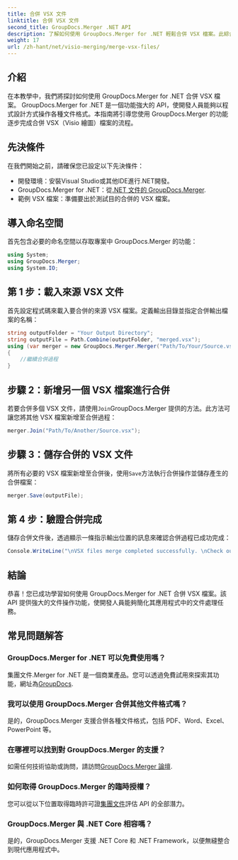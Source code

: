 ```yaml
---
title: 合併 VSX 文件
linktitle: 合併 VSX 文件
second_title: GroupDocs.Merger .NET API
description: 了解如何使用 GroupDocs.Merger for .NET 輕鬆合併 VSX 檔案。此綜合指南簡化了文件操作任務。
weight: 17
url: /zh-hant/net/visio-merging/merge-vsx-files/
---
```

## 介紹
在本教學中，我們將探討如何使用 GroupDocs.Merger for .NET 合併 VSX 檔案。 GroupDocs.Merger for .NET 是一個功能強大的 API，使開發人員能夠以程式設計方式操作各種文件格式。本指南將引導您使用 GroupDocs.Merger 的功能逐步完成合併 VSX（Visio 繪圖）檔案的流程。
## 先決條件
在我們開始之前，請確保您已設定以下先決條件：
- 開發環境：安裝Visual Studio或其他IDE進行.NET開發。
-  GroupDocs.Merger for .NET：從[.NET 文件的 GroupDocs.Merger](https://tutorials.groupdocs.com/merger/net/).
- 範例 VSX 檔案：準備要出於測試目的合併的 VSX 檔案。

## 導入命名空間
首先包含必要的命名空間以存取專案中 GroupDocs.Merger 的功能：
```csharp
using System; 
using GroupDocs.Merger;
using System.IO;
```
## 第 1 步：載入來源 VSX 文件
首先設定程式碼來載入要合併的來源 VSX 檔案。定義輸出目錄並指定合併輸出檔案的名稱：
```csharp
string outputFolder = "Your Output Directory";
string outputFile = Path.Combine(outputFolder, "merged.vsx");
using (var merger = new GroupDocs.Merger.Merger("Path/To/Your/Source.vsx"))
{
    //繼續合併過程
}
```
## 步驟 2：新增另一個 VSX 檔案進行合併
若要合併多個 VSX 文件，請使用`Join`GroupDocs.Merger 提供的方法。此方法可讓您將其他 VSX 檔案新增至合併過程：
```csharp
merger.Join("Path/To/Another/Source.vsx");
```
## 步驟 3：儲存合併的 VSX 文件
將所有必要的 VSX 檔案新增至合併後，使用`Save`方法執行合併操作並儲存產生的合併檔案：
```csharp
merger.Save(outputFile);
```
## 第 4 步：驗證合併完成
儲存合併文件後，透過顯示一條指示輸出位置的訊息來確認合併過程已成功完成：
```csharp
Console.WriteLine("\nVSX files merge completed successfully. \nCheck output in {0}", outputFolder);
```

## 結論
恭喜！您已成功學習如何使用 GroupDocs.Merger for .NET 合併 VSX 檔案。該 API 提供強大的文件操作功能，使開發人員能夠簡化其應用程式中的文件處理任務。

## 常見問題解答
### GroupDocs.Merger for .NET 可以免費使用嗎？
 集團文件.Merger for .NET 是一個商業產品。您可以透過免費試用來探索其功能，網址為[GroupDocs](https://releases.groupdocs.com/).
### 我可以使用 GroupDocs.Merger 合併其他文件格式嗎？
是的，GroupDocs.Merger 支援合併各種文件格式，包括 PDF、Word、Excel、PowerPoint 等。
### 在哪裡可以找到對 GroupDocs.Merger 的支援？
如需任何技術協助或詢問，請訪問[GroupDocs.Merger 論壇](https://forum.groupdocs.com/c/merger/32).
### 如何取得 GroupDocs.Merger 的臨時授權？
您可以從以下位置取得臨時許可證[集團文件](https://purchase.groupdocs.com/temporary-license/)評估 API 的全部潛力。
### GroupDocs.Merger 與 .NET Core 相容嗎？
是的，GroupDocs.Merger 支援 .NET Core 和 .NET Framework，以便無縫整合到現代應用程式中。